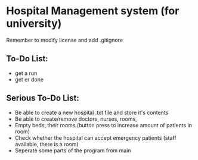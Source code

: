 # Hospital Management system (for university)
Remember to modify license and add .gitignore
## To-Do List:
- get a run
- get er done
## Serious To-Do List:
- Be able to create a new hospital .txt file and store it's contents
- Be able to create/remove doctors, nurses, rooms, 
- Empty beds, their rooms (button press to increase amount of patients in room)
- Check whether the hospital can accept emergency patients (staff available, there is a room)
- Seperate some parts of the program from main 
